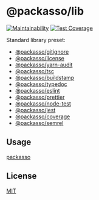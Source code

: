 # @packasso/lib

[![Maintainability](https://api.codeclimate.com/v1/badges/aaced5b2261f8a59b7cd/maintainability)](https://codeclimate.com/github/qiwi/packasso/maintainability)
[![Test Coverage](https://api.codeclimate.com/v1/badges/aaced5b2261f8a59b7cd/test_coverage)](https://codeclimate.com/github/qiwi/packasso/test_coverage)

Standard library preset:

- [@packasso/gitignore](https://www.npmjs.com/package/@packasso/gitignore)
- [@packasso/license](https://www.npmjs.com/package/@packasso/license)
- [@packasso/yarn-audit](https://www.npmjs.com/package/@packasso/yarn-audit)
- [@packasso/tsc](https://www.npmjs.com/package/@packasso/tsc)
- [@packasso/buildstamp](https://www.npmjs.com/package/@packasso/buildstamp)
- [@packasso/typedoc](https://www.npmjs.com/package/@packasso/typedoc)
- [@packasso/eslint](https://www.npmjs.com/package/@packasso/eslint)
- [@packasso/prettier](https://www.npmjs.com/package/@packasso/prettier)
- [@packasso/node-test](https://www.npmjs.com/package/@packasso/node-test)
- [@packasso/jest](https://www.npmjs.com/package/@packasso/node-test)
- [@packasso/coverage](https://www.npmjs.com/package/@packasso/coverage)
- [@packasso/semrel](https://www.npmjs.com/package/@packasso/semrel)

## Usage

[packasso](https://www.npmjs.com/package/packasso)

## License

[MIT](./LICENSE)
